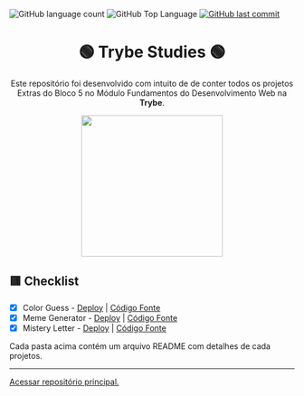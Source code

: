 <p>
  
  <img alt="GitHub language count" src="https://img.shields.io/github/languages/count/marlondlacerda/trybe-projetos-bloco5-extras?color=6E40C9&style=flat-square">
  <img alt="GitHub Top Language" src="https://img.shields.io/github/languages/top/marlondlacerda/trybe-projetos-bloco5-extras?color=6E40C9&style=flat-square">
  <a href="https://github.com/marlondlacerda/trybe-projetos-bloco5-extras/commits/main">
    <img alt="GitHub last commit" src="https://img.shields.io/github/last-commit/marlondlacerda/trybe-projetos-bloco5-extras?color=6E40C9&style=flat-square">
  </a>
</p>

<div align=center>

# 🟢 Trybe Studies 🟢

Este repositório foi desenvolvido com intuito de de conter todos os projetos Extras do Bloco 5 no Módulo Fundamentos do Desenvolvimento Web na <b>Trybe</b>.

<a href="https://www.betrybe.com/" target="_blank">
<img src="https://freecourse.betrybe.com/images/trybe-logo-e10dbaaa26462aa149b81a924b00df07.png?vsn=d" width="250px">
</a>

</div>

## 🟥 Checklist

- [x] Color Guess - [Deploy](https://marlondlacerda-color-guess.vercel.app/) | [Código Fonte](https://github.com/marlondlacerda/trybe-projetos-bloco5-extras/tree/main/color-guess#readme)
- [x] Meme Generator - [Deploy](https://marlondlacerda-meme-generator.vercel.app/) | [Código Fonte](https://github.com/marlondlacerda/trybe-projetos-bloco5-extras/tree/main/meme-generator#readme)
- [x] Mistery Letter - [Deploy](https://marlondlacerda-mistery-letter.vercel.app/) | [Código Fonte](https://github.com/marlondlacerda/trybe-projetos-bloco5-extras/tree/main/mistery-letter#readme)

Cada pasta acima contém um arquivo README com detalhes de cada projetos.

* * *
   <a href="https://github.com/marlondlacerda/trybe-projetos">Acessar repositório principal.</a>
